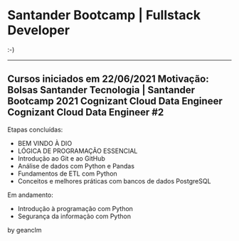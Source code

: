 <h1> Santander Bootcamp | Fullstack Developer</h1> :-)

---
Cursos iniciados em 22/06/2021
Motivação:
Bolsas Santander Tecnologia | Santander Bootcamp 2021
Cognizant Cloud Data Engineer
Cognizant Cloud Data Engineer #2
---

Etapas concluídas:

- BEM VINDO À DIO
- LÓGICA DE PROGRAMAÇÃO ESSENCIAL
- Introdução ao Git e ao GitHub
- Análise de dados com Python e Pandas
- Fundamentos de ETL com Python
- Conceitos e melhores práticas com bancos de dados PostgreSQL


Em andamento:
- Introdução à programação com Python
- Segurança da informação com Python




by geanclm